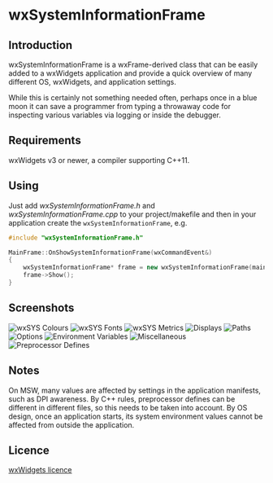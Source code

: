 ﻿wxSystemInformationFrame
=========

Introduction
---------

wxSystemInformationFrame is a wxFrame-derived class that can be easily added to a wxWidgets application and provide a quick overview of many different OS, wxWidgets, and application settings.

While this is certainly not something needed often, perhaps once in a blue moon it can save a programmer from typing a throwaway code for inspecting various variables via logging or inside the debugger.


Requirements
---------

wxWidgets v3 or newer, a compiler supporting C++11.

Using
---------

Just add *wxSystemInformationFrame.h* and *wxSystemInformationFrame.cpp* to your project/makefile and then in your application create the `wxSystemInformationFrame`, e.g. 

```cpp
#include "wxSystemInformationFrame.h"

MainFrame::OnShowSystemInformationFrame(wxCommandEvent&)
{
    wxSystemInformationFrame* frame = new wxSystemInformationFrame(mainFrame);
    frame->Show();    
}
```

Screenshots
---------

![wxSYS Colours](screenshots/colors.png?raw=true)
![wxSYS Fonts](screenshots/fonts.png?raw=true)
![wxSYS Metrics](screenshots/metrics.png?raw=true)
![Displays](screenshots/displays.png?raw=true)
![Paths](screenshots/paths.png?raw=true)
![Options](screenshots/options.png?raw=true)
![Environment Variables](screenshots/envvars.png?raw=true)
![Miscellaneous](screenshots/misc.png?raw=true)
![Preprocessor Defines](screenshots/defines.png?raw=true)

Notes
---------

On MSW, many values are affected by settings in the application manifests, such as DPI awareness.
By C++ rules, preprocessor defines can be different in different files, so this needs to be taken into account.
By OS design, once an application starts, its system environment values cannot be affected from outside the application.

Licence
---------

[wxWidgets licence](https://github.com/wxWidgets/wxWidgets/blob/master/docs/licence.txt) 
